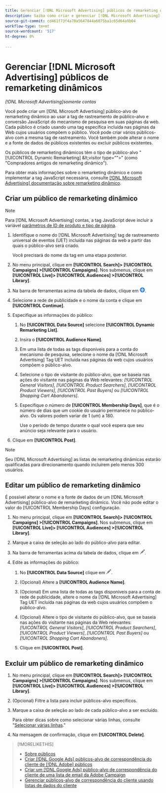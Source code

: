 ```yaml
---
title: Gerenciar [!DNL Microsoft Advertising] públicos de remarketing dinâmicos
description: Saiba como criar e gerenciar [!DNL Microsoft Advertising] públicos de remarketing dinâmicos.
source-git-commit: cd461f73f4a70a5647844a6075ba1c65d64a9b04
workflow-type: tm+mt
source-wordcount: '517'
ht-degree: 0%

---
```


# Gerenciar [!DNL Microsoft Advertising] públicos de remarketing dinâmicos

*[!DNL Microsoft Advertising]somente contas*

Você pode criar um [!DNL Microsoft Advertising] público-alvo de remarketing dinâmico ao usar a tag de rastreamento de público-alvo e conversão JavaScript do mecanismo de pesquisa em suas páginas da web. Cada público é criado usando uma tag específica incluída nas páginas da Web cujos usuários compõem o público. Você pode criar vários públicos-alvo com a mesma tag de rastreamento. Você também pode alterar o nome e a fonte de dados de públicos existentes ou excluir públicos existentes.

Os públicos de remarketing dinâmicos têm o tipo de público-alvo &quot;[!UICONTROL Dynamic Remarketing] \&lt;visitor type=&quot;&quot;>&quot; (como &quot;Compradores antigos de remarketing dinâmico&quot;).

Para obter mais informações sobre o remarketing dinâmico e como implementar a tag JavaScript necessária, consulte [[!DNL Microsoft Advertising] documentação sobre remarketing dinâmico](https://help.ads.microsoft.com/#apex/ads/en/56910).

## Criar um público de remarketing dinâmico

>[!NOTE]
>
>Para [!DNL Microsoft Advertising] contas, a tag JavaScript deve incluir a variável [parâmetros de ID de produto e tipo de página](https://help.ads.microsoft.com/#apex/ads/en/56910/1/#exp85).

1. Identifique o nome do [!DNL Microsoft Advertising] tag de rastreamento universal de eventos (UET) incluída nas páginas da web a partir das quais o público-alvo será criado.

   Você precisará do nome da tag em uma etapa posterior.

1. No menu principal, clique em **[!UICONTROL Search]> [!UICONTROL Campaigns] >[!UICONTROL Campaigns]**. Nos submenus, clique em **[!UICONTROL Live]> [!UICONTROL Audiences] >[!UICONTROL Library]**.

1. Na barra de ferramentas acima da tabela de dados, clique em ![Criar](/help/search-social-commerce/assets/add.png "Criar").

1. Selecione a rede de publicidade e o nome da conta e clique em **[!UICONTROL Continue]**.

1. Especifique as informações do público:

   1. No **[!UICONTROL Data Source]** selecione **[!UICONTROL Dynamic Remarketing List]**.

   1. Insira o **[!UICONTROL Audience Name]**.

   1. Em uma lista de todas as tags disponíveis para a conta do mecanismo de pesquisa, selecione o nome da [!DNL Microsoft Advertising] Tag UET incluída nas páginas da web cujos usuários compõem o público-alvo.

   1. Selecione o tipo de visitante do público-alvo, que se baseia nas ações do visitante nas páginas da Web relevantes: *[!UICONTROL General Visitors]*, *[!UICONTROL Product Searchers]*, *[!UICONTROL Product Viewers]*, *[!UICONTROL Past Buyers]* ou *[!UICONTROL Shopping Cart Abandoners]*.

   1. Especifique o número de **[!UICONTROL Membership Days]**, que é o número de dias que um cookie do usuário permanece no público-alvo. Os valores podem variar de 1 (um) a 180.

      Use o período de tempo durante o qual você espera que seu anúncio seja relevante para o usuário.

1. Clique em **[!UICONTROL Post]**.

>[!NOTE]
>
>Seu [!DNL Microsoft Advertising] as listas de remarketing dinâmicas estarão qualificadas para direcionamento quando incluírem pelo menos 300 usuários.

## Editar um público de remarketing dinâmico

É possível alterar o nome e a fonte de dados de um [!DNL Microsoft Advertising] público-alvo de remarketing dinâmico. Você não pode editar o valor do [!UICONTROL Membership Days] configuração.

1. No menu principal, clique em **[!UICONTROL Search]> [!UICONTROL Campaigns] >[!UICONTROL Campaigns]**. Nos submenus, clique em **[!UICONTROL Live]> [!UICONTROL Audiences] >[!UICONTROL Library]**.

1. Marque a caixa de seleção ao lado do público-alvo para editar.

1. Na barra de ferramentas acima da tabela de dados, clique em ![Editar](/help/search-social-commerce/assets/edit.png "Editar").

1. Edite as informações do público:

   1. No **[!UICONTROL Data Source]** clique em ![Editar](/help/search-social-commerce/assets/edit.png "Editar").

   1. (Opcional) Altere a **[!UICONTROL Audience Name]**.

   1. (Opcional) Em uma lista de todas as tags disponíveis para a conta de rede de publicidade, altere o nome da [!DNL Microsoft Advertising] Tag UET incluída nas páginas da web cujos usuários compõem o público-alvo.

   1. (Opcional) Altere o tipo de visitante do público-alvo, que se baseia nas ações do visitante nas páginas da Web relevantes: *[!UICONTROL General Visitors]*, *[!UICONTROL Product Searchers]*, *[!UICONTROL Product Viewers]*, *[!UICONTROL Past Buyers]* ou *[!UICONTROL Shopping Cart Abandoners]*.

   1. Clique em **[!UICONTROL Post]**.

## Excluir um público de remarketing dinâmico

1. No menu principal, clique em **[!UICONTROL Search]> [!UICONTROL Campaigns] >[!UICONTROL Campaigns]**. Nos submenus, clique em **[!UICONTROL Live]> [!UICONTROL Audiences] >[!UICONTROL Library]**.

1. (Opcional) Filtre a lista para incluir públicos-alvo específicos.

1. Marque a caixa de seleção ao lado de cada público-alvo a ser excluído.

   Para obter dicas sobre como selecionar várias linhas, consulte &quot;[Selecionar várias linhas](/help/search-social-commerce/common-tasks/navigation-editing-selection/multiple-rows-select.md).&quot;

1. Na mensagem de confirmação, clique em **[!UICONTROL Delete]**.

>[!MORELIKETHIS]
>
>* [Sobre públicos](audience-about.md)
>* [Criar [!DNL Google Ads] públicos-alvo de correspondência do cliente de [!DNL Adobe] públicos](google-audience-from-adobe-audience.md)
>* [Criar um [!DNL Google Ads] público-alvo de correspondência do cliente de uma lista de email da Adobe Campaign](google-audience-from-campaign-email-list.md)
>* [Gerenciar públicos-alvo de correspondência do cliente usando listas de dados do cliente](audience-from-customer-data-list.md)

